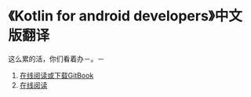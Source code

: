 # 《Kotlin for android developers》中文版翻译

这么累的活，你们看着办－。－

1. [在线阅读或下载GitBook](https://www.gitbook.com/book/wangjiegulu/kotlin-for-android-developers-zh/details)
2. [在线阅读](SUMMARY.md)

